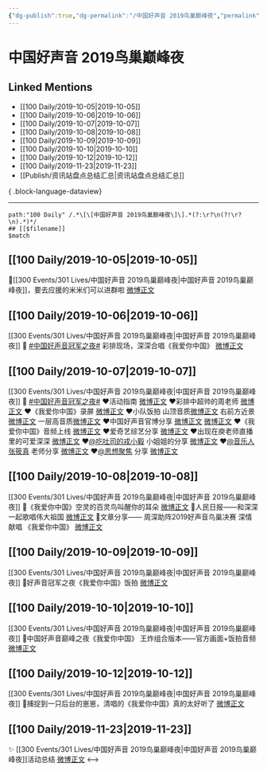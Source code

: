 ```yaml
---
{"dg-publish":true,"dg-permalink":"/中国好声音 2019鸟巢巅峰夜","permalink":"/中国好声音 2019鸟巢巅峰夜/","created":"2023-03-29T15:47:33.000+08:00","updated":"2023-04-10T16:16:09.000+08:00"}
---
```


# 中国好声音 2019鸟巢巅峰夜

## Linked Mentions
- [[100 Daily/2019-10-05\|2019-10-05]]
- [[100 Daily/2019-10-06\|2019-10-06]]
- [[100 Daily/2019-10-07\|2019-10-07]]
- [[100 Daily/2019-10-08\|2019-10-08]]
- [[100 Daily/2019-10-09\|2019-10-09]]
- [[100 Daily/2019-10-10\|2019-10-10]]
- [[100 Daily/2019-10-12\|2019-10-12]]
- [[100 Daily/2019-11-23\|2019-11-23]]
- [[Publish/资讯站盘点总结汇总\|资讯站盘点总结汇总]]

{ .block-language-dataview}

---

```expander
path:"100 Daily" /.*\[\[中国好声音 2019鸟巢巅峰夜\]\].*(?:\r?\n(?!\r?\n).*)*/
## [[$filename]]
$match
```
## [[100 Daily/2019-10-05\|2019-10-05]]
🌈[[300 Events/301 Lives/中国好声音 2019鸟巢巅峰夜\|中国好声音 2019鸟巢巅峰夜]]，要去应援的米米们可以进群啦 [微博正文](https://m.weibo.cn/6466290670/4424156844420330)
## [[100 Daily/2019-10-06\|2019-10-06]]
[[300 Events/301 Lives/中国好声音 2019鸟巢巅峰夜\|中国好声音 2019鸟巢巅峰夜]]
🌿 [#中国好声音冠军之夜#](https://s.weibo.com/weibo?q=%23%E4%B8%AD%E5%9B%BD%E5%A5%BD%E5%A3%B0%E9%9F%B3%E5%86%A0%E5%86%9B%E4%B9%8B%E5%A4%9C%23) 彩排现场，深深合唱《我爱你中国》
[微博正文](https://weibo.com/6466290670/IafO7EPVO)
## [[100 Daily/2019-10-07\|2019-10-07]]
[[300 Events/301 Lives/中国好声音 2019鸟巢巅峰夜\|中国好声音 2019鸟巢巅峰夜]]
🌿 [#中国好声音冠军之夜#](https://s.weibo.com/weibo?q=%23%E4%B8%AD%E5%9B%BD%E5%A5%BD%E5%A3%B0%E9%9F%B3%E5%86%A0%E5%86%9B%E4%B9%8B%E5%A4%9C%23)
❤️活动指南
[微博正文](https://m.weibo.cn/6466290670/4424685326159791)
❤️彩排中超帅的周老师
[微博正文](https://m.weibo.cn/6466290670/4424805254212640)
❤️《我爱你中国》录屏
[微博正文](https://m.weibo.cn/6466290670/4424880726784689)
❤️小队饭拍
山顶音质[微博正文](https://m.weibo.cn/6466290670/4424889169247133)
右前方近景[微博正文](https://m.weibo.cn/6466290670/4424902864280173)
一层高音质[微博正文](https://m.weibo.cn/6466290670/4424917204249259)
❤️中国好声音官博分享
[微博正文](https://m.weibo.cn/6466290670/4424882076922356)
[微博正文](https://m.weibo.cn/6466290670/4424886787148690)
❤️《我爱你中国》音频上线
[微博正文](https://m.weibo.cn/6466290670/4424909315135595)
❤️爱奇艺综艺分享
[微博正文](https://m.weibo.cn/6466290670/4424907742323726)
❤️出现在庾老师直播里的可爱深深
[微博正文](https://m.weibo.cn/6466290670/4424831116056870)
❤️[@吃吐司的戎小毅](https://weibo.com/n/%E5%90%83%E5%90%90%E5%8F%B8%E7%9A%84%E6%88%8E%E5%B0%8F%E6%AF%85) 小姐姐的分享
[微博正文](https://m.weibo.cn/6466290670/4424905040889218)
❤️[@音乐人张筱真](https://weibo.com/n/%E9%9F%B3%E4%B9%90%E4%BA%BA%E5%BC%A0%E7%AD%B1%E7%9C%9F) 老师分享
[微博正文](https://m.weibo.cn/6466290670/4424902322871719)
❤️[@思想聚焦](https://weibo.com/n/%E6%80%9D%E6%83%B3%E8%81%9A%E7%84%A6) 分享
[微博正文](https://m.weibo.cn/6466290670/4424927044533525)
## [[100 Daily/2019-10-08\|2019-10-08]]
[[300 Events/301 Lives/中国好声音 2019鸟巢巅峰夜\|中国好声音 2019鸟巢巅峰夜]]
🌸《我爱你中国》空灵的百灵鸟叫醒你的耳朵
[微博正文](https://m.weibo.cn/6466290670/4425039493495206)
🌸人民日报——和深深一起歌唱伟大祖国
[微博正文](https://m.weibo.cn/6466290670/4425161039848644)
🌸文章分享——
周深助阵2019好声音鸟巢决赛 深情献唱
《我爱你中国》
[微博正文](https://m.weibo.cn/6466290670/4425176818782784)
## [[100 Daily/2019-10-09\|2019-10-09]]
[[300 Events/301 Lives/中国好声音 2019鸟巢巅峰夜\|中国好声音 2019鸟巢巅峰夜]]
🍁好声音冠军之夜《我爱你中国》饭拍
[微博正文](https://m.weibo.cn/6466290670/4425619867307405)

## [[100 Daily/2019-10-10\|2019-10-10]]
[[300 Events/301 Lives/中国好声音 2019鸟巢巅峰夜\|中国好声音 2019鸟巢巅峰夜]]
🌟中国好声音巅峰之夜《我爱你中国》
王炸组合版本——官方画面+饭拍音频
[微博正文](https://m.weibo.cn/6466290670/4425855050740331)
## [[100 Daily/2019-10-12\|2019-10-12]]
[[300 Events/301 Lives/中国好声音 2019鸟巢巅峰夜\|中国好声音 2019鸟巢巅峰夜]]
🐬捕捉到一只后台的崽崽，清唱的《我爱你中国》真的太好听了 [微博正文](https://m.weibo.cn/6466290670/4426655093047241)
## [[100 Daily/2019-11-23\|2019-11-23]]
✨ [[300 Events/301 Lives/中国好声音 2019鸟巢巅峰夜\|中国好声音 2019鸟巢巅峰夜]]活动总结 [微博正文](https://m.weibo.cn/6466290670/4441723914728929)
<-->